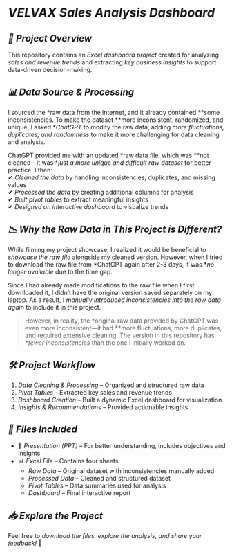 # *VELVAX Sales Analysis Dashboard*

## *📌 Project Overview*
This repository contains an *Excel dashboard project* created for analyzing *sales and revenue trends* and extracting *key business insights* to support data-driven decision-making.

## *📊 Data Source & Processing*
I sourced the *raw data from the internet, and it already contained **some inconsistencies. To make the dataset **more inconsistent, randomized, and unique, I asked **ChatGPT* to modify the raw data, adding *more fluctuations, duplicates, and randomness* to make it more challenging for data cleaning and analysis.  

ChatGPT provided me with an updated *raw data file, which was **not cleaned—it was **just a more unique and difficult raw dataset* for better practice. I then:  
✔ *Cleaned the data* by handling inconsistencies, duplicates, and missing values  
✔ *Processed the data* by creating additional columns for analysis  
✔ *Built pivot tables* to extract meaningful insights  
✔ *Designed an interactive dashboard* to visualize trends  

## *📉 Why the Raw Data in This Project is Different?*  
While filming my project showcase, I realized it would be beneficial to *showcase the raw file* alongside my cleaned version. However, when I tried to download the raw file from *ChatGPT again after 2-3 days, it was **no longer available* due to the time gap.  

Since I had already made modifications to the raw file when I first downloaded it, I didn’t have the original version saved separately on my laptop. As a result, I *manually introduced inconsistencies into the raw data again* to include it in this project.  

> However, in reality, the *original raw data provided by ChatGPT was even more inconsistent—it had **more fluctuations, more duplicates, and required extensive cleaning. The version in this repository has **fewer inconsistencies* than the one I initially worked on.

## *🛠️ Project Workflow*
1. *Data Cleaning & Processing* – Organized and structured raw data  
2. *Pivot Tables* – Extracted key sales and revenue trends  
3. *Dashboard Creation* – Built a dynamic Excel dashboard for visualization  
4. *Insights & Recommendations* – Provided actionable insights  

## *📂 Files Included*
- 📄 *Presentation (PPT)* – For better understanding, includes objectives and insights  
- 📊 *Excel File* – Contains four sheets:  
  - *Raw Data* – Original dataset with inconsistencies manually added  
  - *Processed Data* – Cleaned and structured dataset  
  - *Pivot Tables* – Data summaries used for analysis  
  - *Dashboard* – Final interactive report  

## *📥 Explore the Project*
Feel free to *download the files, explore the analysis, and share your feedback!* 🚀
